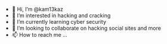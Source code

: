 - 👋 Hi, I’m @kam13kaz
- 👀 I’m interested in hacking and cracking
- 🌱 I’m currently learning cyber security
- 💞️ I’m looking to collaborate on hacking social sites and more
- 📫 How to reach me ...

<!---
kam13kaz/kam13kaz is a ✨ special ✨ repository because its `README.md` (this file) appears on your GitHub profile.
You can click the Preview link to take a look at your changes.
--->

